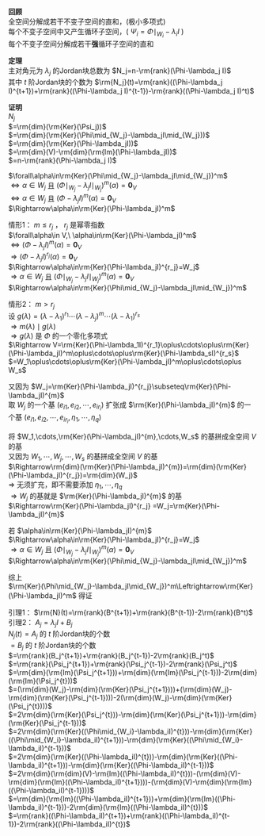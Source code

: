 **回顾**  
全空间分解成若干不变子空间的直和，(极小多项式)  
每个不变子空间中又产生循环子空间，( $\Psi_i=\Phi\mid_{W_i}-\lambda_iI$ )  
每个不变子空间分解成若干**强**循环子空间的直和  
  
**定理**  
主对角元为 $\lambda_j$ 的Jordan块总数为 $N_j=n-\rm{rank}(\Phi-\lambda_j I)$  
其中 $t$ 阶Jordan块的个数为 $\rm{N_j}(t)=\rm{rank}((\Phi-\lambda_j I)^{t+1})+\rm{rank}((\Phi-\lambda_j I)^{t-1})-\rm{rank}((\Phi-\lambda_j I)^t)$  
  
**证明**  
 $N_j$  
 $=\rm{dim}(\rm{Ker}(\Psi_j))$  
 $=\rm{dim}(\rm{Ker}(\Phi\mid_{W_j}-\lambda_jI\mid_{W_j}))$  
 $=\rm{dim}(\rm{Ker}(\Phi-\lambda_jI))$  
 $=\rm{dim}(V)-\rm{dim}(\rm{Im}(\Phi-\lambda_jI))$  
 $=n-\rm{rank}(\Phi-\lambda_j I)$  
  
 $\forall\alpha\in\rm{Ker}(\Phi\mid_{W_j}-\lambda_jI\mid_{W_j})^m$  
 $\Leftrightarrow\alpha\in W_j$ 且 $(\Phi\mid_{W_j}-\lambda_jI\mid_{W_j})^m(\alpha)=\mathbf0_V$  
 $\Leftrightarrow\alpha\in W_j$ 且 $(\Phi-\lambda_jI)^m(\alpha)=\mathbf0_V$  
 $\Rightarrow\alpha\in\rm{Ker}(\Phi-\lambda_jI)^m$  
  
情形1： $m\le r_j$ ， $r_j$ 是幂零指数  
 $\forall\alpha\in V,\ \alpha\in\rm{Ker}(\Phi-\lambda_jI)^m$  
 $\Leftrightarrow(\Phi-\lambda_jI)^m(\alpha)=\mathbf0_V$  
 $\Rightarrow(\Phi-\lambda_jI)^{r_j}(\alpha)=\mathbf0_V$  
 $\Rightarrow\alpha\in\rm{Ker}(\Phi-\lambda_jI)^{r_j}=W_j$  
 $\Rightarrow\alpha\in W_j$ 且 $(\Phi\mid_{W_j}-\lambda_jI\mid_{W_j})^m(\alpha)=\mathbf0_V$  
 $\Rightarrow\alpha\in\rm{Ker}(\Phi\mid_{W_j}-\lambda_jI\mid_{W_j})^m$  
  
情形2： $m>r_j$  
设 $g(\lambda)=(\lambda-\lambda_1)^{r_1}\cdots(\lambda-\lambda_j)^m\cdots(\lambda-\lambda_1)^{r_s}$  
 $\Rightarrow m(\lambda)\mid g(\lambda)$  
 $\Rightarrow g(\lambda)$ 是 $\Phi$ 的一个零化多项式  
 $\Rightarrow V=\rm{Ker}(\Phi-\lambda_1I)^{r_1}\oplus\cdots\oplus\rm{Ker}(\Phi-\lambda_jI)^m\oplus\cdots\oplus\rm{Ker}(\Phi-\lambda_sI)^{r_s}$  
 $=W_1\oplus\cdots\oplus\rm{Ker}(\Phi-\lambda_jI)^m\oplus\cdots\oplus W_s$  
  
又因为 $W_j=\rm{Ker}(\Phi-\lambda_jI)^{r_j}\subseteq\rm{Ker}(\Phi-\lambda_jI)^{m}$  
取 $W_j$ 的一个基 $(e_{i1},e_{i2},\cdots,e_{ir_i})$ 扩张成 $\rm{Ker}(\Phi-\lambda_jI)^{m}$ 的一个基 $(e_{i1},e_{i2},\cdots,e_{ir_i},\eta_1,\cdots,\eta_q)$  
  
将 $W_1,\cdots,\rm{Ker}(\Phi-\lambda_jI)^{m},\cdots,W_s$ 的基拼成全空间 $V$ 的基  
又因为 $W_1,\cdots,W_j,\cdots,W_s$ 的基拼成全空间 $V$ 的基  
 $\Rightarrow\rm{dim}(\rm{Ker}(\Phi-\lambda_jI)^{m})=\rm{dim}(\rm{Ker}(\Phi-\lambda_jI)^{r_j})=\rm{dim}(W_j)$  
 $\Rightarrow$ 无须扩充，即不需要添加 $\eta_1,\cdots,\eta_q$  
 $\Rightarrow W_j$ 的基就是 $\rm{Ker}(\Phi-\lambda_jI)^{m}$ 的基  
 $\Rightarrow\rm{Ker}(\Phi-\lambda_jI)^{r_j} =W_j=\rm{Ker}(\Phi-\lambda_jI)^{m}$  
  
若 $\alpha\in\rm{Ker}(\Phi-\lambda_jI)^{m}$  
 $\Rightarrow\alpha\in\rm{Ker}(\Phi-\lambda_jI)^{r_j}=W_j$  
 $\Rightarrow\alpha\in W_j$ 且 $(\Phi\mid_{W_j}-\lambda_jI\mid_{W_j})^m(\alpha)=\mathbf0_V$  
 $\Rightarrow\alpha\in\rm{Ker}(\Phi\mid_{W_j}-\lambda_jI\mid_{W_j})^m$  
  
综上  
 $\rm{Ker}(\Phi\mid_{W_j}-\lambda_jI\mid_{W_j})^m\Leftrightarrow\rm{Ker}(\Phi-\lambda_jI)^m$ 得证  
  
引理1： $\rm{N}(t)=\rm{rank}(B^{t+1})+\rm{rank}(B^{t-1})-2\rm{rank}(B^t)$  
引理2： $A_j=\lambda_jI+B_j$  
 $N_j(t)=A_j$ 的 $t$ 阶Jordan块的个数  
 $=B_j$ 的 $t$ 阶Jordan块的个数  
 $=\rm{rank}(B_j^{t+1})+\rm{rank}(B_j^{t-1})-2\rm{rank}(B_j^t)$  
 $=\rm{rank}(\Psi_j^{t+1})+\rm{rank}(\Psi_j^{t-1})-2\rm{rank}(\Psi_j^t)$  
 $=\rm{dim}(\rm{Im}(\Psi_j^{t+1}))+\rm{dim}(\rm{Im}(\Psi_j^{t-1}))-2\rm{dim}(\rm{Im}(\Psi_j^{t}))$  
 $=(\rm{dim}(W_j)-\rm{dim}(\rm{Ker}(\Psi_j^{t+1})))+(\rm{dim}(W_j)-\rm{dim}(\rm{Ker}(\Psi_j^{t-1})))-2(\rm{dim}(W_j)-\rm{dim}(\rm{Ker}(\Psi_j^{t})))$  
 $=2\rm{dim}(\rm{Ker}(\Psi_j^{t}))-\rm{dim}(\rm{Ker}(\Psi_j^{t+1}))-\rm{dim}(\rm{Ker}(\Psi_j^{t-1}))$  
 $=2\rm{dim}(\rm{Ker}((\Phi\mid_{W_i}-\lambda_iI)^{t}))-\rm{dim}(\rm{Ker}((\Phi\mid_{W_i}-\lambda_iI)^{t+1}))-\rm{dim}(\rm{Ker}((\Phi\mid_{W_i}-\lambda_iI)^{t-1}))$  
 $=2\rm{dim}(\rm{Ker}((\Phi-\lambda_iI)^{t}))-\rm{dim}(\rm{Ker}((\Phi-\lambda_iI)^{t+1}))-\rm{dim}(\rm{Ker}((\Phi-\lambda_iI)^{t-1}))$  
 $=2\rm{dim}(\rm{dim}(V)-\rm{Im}((\Phi-\lambda_iI)^{t}))-(\rm{dim}(V)-\rm{dim}(\rm{Im}((\Phi-\lambda_iI)^{t+1})))-(\rm{dim}(V)-\rm{dim}(\rm{Im}((\Phi-\lambda_iI)^{t-1})))$  
 $=\rm{dim}(\rm{Im}((\Phi-\lambda_iI)^{t+1}))+\rm{dim}(\rm{Im}((\Phi-\lambda_iI)^{t-1}))-2\rm{dim}(\rm{Im}((\Phi-\lambda_iI)^{t}))$  
 $=\rm{rank}((\Phi-\lambda_iI)^{t+1})+\rm{rank}((\Phi-\lambda_iI)^{t-1})-2\rm{rank}((\Phi-\lambda_iI)^{t})$  
